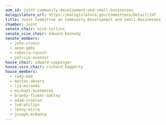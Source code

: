 ```yaml
---
aom_id: joint-community-development-and-small-businesses
malegislature_url: https://malegislature.gov/Committees/Detail/J47
title: Joint Committee on Community Development and Small Businesses
chamber: joint
senate_chair: nick-collins
senate_vice_chair: edward-kennedy
senate_members:
  - john-cronin
  - anne-gobi
  - rebecca-rausch
  - patrick-oconnor
house_chair: edward-coppinger
house_vice_chair: richard-haggerty
house_members:
  - rady-mom
  - marcos-devers
  - liz-miranda
  - michael-kushmerek
  - brandy-fluker-oakley
  - adam-scanlon
  - ted-philips
  - lenny-mirra
  - joseph-mckenna
---
```


